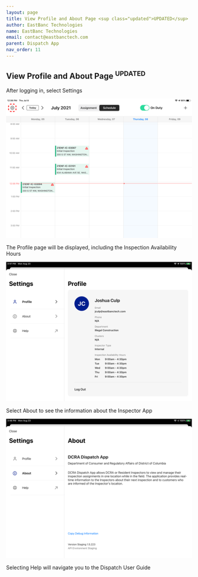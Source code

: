 ```yaml
---
layout: page
title: View Profile and About Page <sup class="updated">UPDATED</sup>
author: EastBanc Technologies
name: EastBanc Technologies
email: contact@eastbanctech.com
parent: Dispatch App
nav_order: 11
---
```

<section id="view-profile-and-about-page-updated" markdown="1">

# View Profile and About Page <sup class="updated">UPDATED</sup>

After logging in, select Settings

![Schedule Settings -screenshot](../images/dispatch-app/da-profile/view-profile-and-about-page1.png)

The Profile page will be displayed, including the Inspection Availability Hours

![Profile -screenshot](../images/dispatch-app/da-profile/da-profile.PNG)

Select About to see the information about the Inspector App

![About -screenshot](../images/dispatch-app/da-profile/da-about.PNG)

Selecting Help will navigate you to the Dispatch User Guide

</section>
